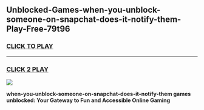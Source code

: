 
## Unblocked-Games-when-you-unblock-someone-on-snapchat-does-it-notify-them-Play-Free-79t96
<h3>
<a href="https://premium76.site?title=when-you-unblock-someone-on-snapchat-does-it-notify-them&ref=10A">CLICK TO PLAY</a></h3>
<hr>

<h3>
<a href="https://premium76.site?title=when-you-unblock-someone-on-snapchat-does-it-notify-them&ref=10A">CLICK 2 PLAY</a>
  
</h3>

<a href="https://premium76.site?title=when-you-unblock-someone-on-snapchat-does-it-notify-them&ref=10A"><img src="https://clearcache.store/games.png"></a>


**when-you-unblock-someone-on-snapchat-does-it-notify-them games unblocked: Your Gateway to Fun and Accessible Online Gaming**
